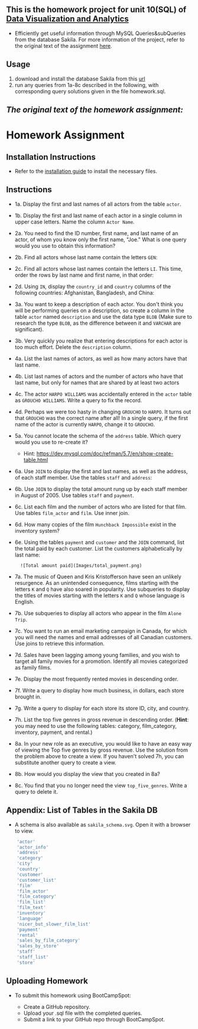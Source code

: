 ## This is the homework project for unit 10(SQL) of [Data Visualization and Analytics](https://bootcamp.umn.edu/data/landing%20full/)
   - Efficiently get useful information through MySQL Queries&subQueries from the database Sakila. For more information of the project, refer to the original text of the assignment [here](#the-original-text-of-the-homework-assignment).
   

## Usage
 1. download and install the database Sakila from this [url](https://dev.mysql.com/doc/sakila/en/sakila-installation.html)
 2. run any queries from 1a-8c described in the following, with corresponding query solutions given in the file homework.sql.


## **_The original text of the homework assignment:_** 
# Homework Assignment
## Installation Instructions

* Refer to the [installation guide](Installation.md) to install the necessary files.

## Instructions

* 1a. Display the first and last names of all actors from the table `actor`.

* 1b. Display the first and last name of each actor in a single column in upper case letters. Name the column `Actor Name`.

* 2a. You need to find the ID number, first name, and last name of an actor, of whom you know only the first name, "Joe." What is one query would you use to obtain this information?

* 2b. Find all actors whose last name contain the letters `GEN`:

* 2c. Find all actors whose last names contain the letters `LI`. This time, order the rows by last name and first name, in that order:

* 2d. Using `IN`, display the `country_id` and `country` columns of the following countries: Afghanistan, Bangladesh, and China:

* 3a. You want to keep a description of each actor. You don't think you will be performing queries on a description, so create a column in the table `actor` named `description` and use the data type `BLOB` (Make sure to research the type `BLOB`, as the difference between it and `VARCHAR` are significant).

* 3b. Very quickly you realize that entering descriptions for each actor is too much effort. Delete the `description` column.

* 4a. List the last names of actors, as well as how many actors have that last name.

* 4b. List last names of actors and the number of actors who have that last name, but only for names that are shared by at least two actors

* 4c. The actor `HARPO WILLIAMS` was accidentally entered in the `actor` table as `GROUCHO WILLIAMS`. Write a query to fix the record.

* 4d. Perhaps we were too hasty in changing `GROUCHO` to `HARPO`. It turns out that `GROUCHO` was the correct name after all! In a single query, if the first name of the actor is currently `HARPO`, change it to `GROUCHO`.

* 5a. You cannot locate the schema of the `address` table. Which query would you use to re-create it?

  * Hint: <https://dev.mysql.com/doc/refman/5.7/en/show-create-table.html>

* 6a. Use `JOIN` to display the first and last names, as well as the address, of each staff member. Use the tables `staff` and `address`:

* 6b. Use `JOIN` to display the total amount rung up by each staff member in August of 2005. Use tables `staff` and `payment`.

* 6c. List each film and the number of actors who are listed for that film. Use tables `film_actor` and `film`. Use inner join.

* 6d. How many copies of the film `Hunchback Impossible` exist in the inventory system?

* 6e. Using the tables `payment` and `customer` and the `JOIN` command, list the total paid by each customer. List the customers alphabetically by last name:

  ```
  	![Total amount paid](Images/total_payment.png)
  ```

* 7a. The music of Queen and Kris Kristofferson have seen an unlikely resurgence. As an unintended consequence, films starting with the letters `K` and `Q` have also soared in popularity. Use subqueries to display the titles of movies starting with the letters `K` and `Q` whose language is English.

* 7b. Use subqueries to display all actors who appear in the film `Alone Trip`.

* 7c. You want to run an email marketing campaign in Canada, for which you will need the names and email addresses of all Canadian customers. Use joins to retrieve this information.

* 7d. Sales have been lagging among young families, and you wish to target all family movies for a promotion. Identify all movies categorized as family films.

* 7e. Display the most frequently rented movies in descending order.

* 7f. Write a query to display how much business, in dollars, each store brought in.

* 7g. Write a query to display for each store its store ID, city, and country.

* 7h. List the top five genres in gross revenue in descending order. (**Hint**: you may need to use the following tables: category, film_category, inventory, payment, and rental.)

* 8a. In your new role as an executive, you would like to have an easy way of viewing the Top five genres by gross revenue. Use the solution from the problem above to create a view. If you haven't solved 7h, you can substitute another query to create a view.

* 8b. How would you display the view that you created in 8a?

* 8c. You find that you no longer need the view `top_five_genres`. Write a query to delete it.

## Appendix: List of Tables in the Sakila DB

* A schema is also available as `sakila_schema.svg`. Open it with a browser to view.

```sql
	'actor'
	'actor_info'
	'address'
	'category'
	'city'
	'country'
	'customer'
	'customer_list'
	'film'
	'film_actor'
	'film_category'
	'film_list'
	'film_text'
	'inventory'
	'language'
	'nicer_but_slower_film_list'
	'payment'
	'rental'
	'sales_by_film_category'
	'sales_by_store'
	'staff'
	'staff_list'
	'store'
```

## Uploading Homework

* To submit this homework using BootCampSpot:

  * Create a GitHub repository.
  * Upload your .sql file with the completed queries.
  * Submit a link to your GitHub repo through BootCampSpot.

